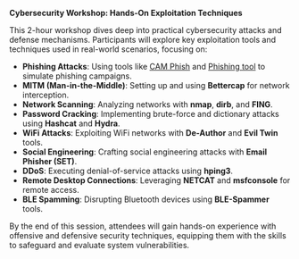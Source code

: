 **Cybersecurity Workshop: Hands-On Exploitation Techniques**

This 2-hour workshop dives deep into practical cybersecurity attacks and defense mechanisms. Participants will explore key exploitation tools and techniques used in real-world scenarios, focusing on:

- **Phishing Attacks**: Using tools like [CAM Phish](https://github.com/techchipnet/CamPhish) and [Phishing tool](https://github.com/mamba-9mm/phishing) to simulate phishing campaigns.
- **MITM (Man-in-the-Middle)**: Setting up and using **Bettercap** for network interception.
- **Network Scanning**: Analyzing networks with **nmap**, **dirb**, and **FING**.
- **Password Cracking**: Implementing brute-force and dictionary attacks using **Hashcat** and **Hydra**.
- **WiFi Attacks**: Exploiting WiFi networks with **De-Author** and **Evil Twin** tools.
- **Social Engineering**: Crafting social engineering attacks with **Email Phisher (SET)**.
- **DDoS**: Executing denial-of-service attacks using **hping3**.
- **Remote Desktop Connections**: Leveraging **NETCAT** and **msfconsole** for remote access.
- **BLE Spamming**: Disrupting Bluetooth devices using **BLE-Spammer** tools.

By the end of this session, attendees will gain hands-on experience with offensive and defensive security techniques, equipping them with the skills to safeguard and evaluate system vulnerabilities.
